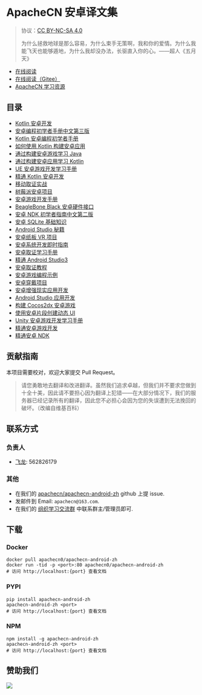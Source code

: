 # ApacheCN 安卓译文集

> 协议：[CC BY-NC-SA 4.0](http://creativecommons.org/licenses/by-nc-sa/4.0/)
> 
> 为什么拯救地球是那么容易，为什么束手无策啊，我和你的爱情。为什么我能飞天也能够遁地，为什么我却没办法，长驱直入你的心。——超人《五月天》

* [在线阅读](https://android.apachecn.org)
* [在线阅读（Gitee）](https://apachecn.gitee.io/doc-template/)
* [ApacheCN 学习资源](http://docs.apachecn.org/)

## 目录

+   [Kotlin 安卓开发](docs/andr-dev-kt/SUMMARY.md)
+   [安卓编程初学者手册中文第三版](docs/andr-prog-begin-3e/SUMMARY.md)
+   [Kotlin 安卓编程初学者手册](docs/andr-prog-kt-begin/SUMMARY.md)
+   [如何使用 Kotlin 构建安卓应用](docs/howto-build-andr-app-kt/SUMMARY.md)
+   [通过构建安卓游戏学习 Java](docs/learn-java-build-andr-game/SUMMARY.md)
+   [通过构建安卓应用学习 Kotlin](docs/learn-kt-build-andr-app/SUMMARY.md)
+   [UE 安卓游戏开发学习手册](docs/learn-ue-andr-game-dev/SUMMARY.md)
+   [精通 Kotlin 安卓开发](docs/master-andr-dev-kt/SUMMARY.md)
+   [移动取证实战](docs/prac-mobi-forensics/SUMMARY.md)
+   [树莓派安卓项目](docs/respi-andr-proj/SUMMARY.md)
+   [安卓游戏开发手册](docs/andr-game-dev-hb/SUMMARY.md)
+   [BeagleBone Black 安卓硬件接口](docs/andr-hard-interf-beaglebone-black/SUMMARY.md)
+   [安卓 NDK 初学者指南中文第二版](docs/andr-ndk-begin-guide-2e/SUMMARY.md)
+   [安卓 SQLite 基础知识](docs/andr-sqlite-essense/SUMMARY.md)
+   [Android Studio 秘籍](docs/as-cb/SUMMARY.md)
+   [安卓纸板 VR 项目](docs/cardboard-vr-proj-andr/SUMMARY.md)
+   [安卓系统开发即时指南](docs/ins-andr-sys-dev-howto/SUMMARY.md)
+   [安卓取证学习手册](docs/learn-andr-forensics/SUMMARY.md)
+   [精通 Android Studio3](docs/master-as3/SUMMARY.md)
+   [安卓取证教程](docs/andr-forensics/SUMMARY.md)
+   [安卓游戏编程示例](docs/andr-game-prog-exam/SUMMARY.md)
+   [安卓穿戴项目](docs/andr-wear-proj/SUMMARY.md)
+   [安卓增强现实应用开发](docs/ar-andr-app-dev/SUMMARY.md)
+   [Android Studio 应用开发](docs/as-app-dev/SUMMARY.md)
+   [构建 Cocos2dx 安卓游戏](docs/build-andr-game-c2dx/SUMMARY.md)
+   [使用安卓片段创建动态 UI](docs/create-dyna-ui-andr-frag/SUMMARY.md)
+   [Unity 安卓游戏开发学习手册](docs/learn-unity-andr-game-dev/SUMMARY.md)
+   [精通安卓游戏开发](docs/master-andr-game-dev/SUMMARY.md)
+   [精通安卓 NDK](docs/master-andr-ndk/SUMMARY.md)

## 贡献指南

本项目需要校对，欢迎大家提交 Pull Request。

> 请您勇敢地去翻译和改进翻译。虽然我们追求卓越，但我们并不要求您做到十全十美，因此请不要担心因为翻译上犯错——在大部分情况下，我们的服务器已经记录所有的翻译，因此您不必担心会因为您的失误遭到无法挽回的破坏。（改编自维基百科）

## 联系方式

### 负责人

* [飞龙](https://github.com/wizardforcel): 562826179

### 其他

*   在我们的 [apachecn/apachecn-android-zh](https://github.com/apachecn/apachecn-android-zh) github 上提 issue.
*   发邮件到 Email: `apachecn@163.com`.
*   在我们的 [组织学习交流群](http://www.apachecn.org/organization/348.html) 中联系群主/管理员即可.

## 下载

### Docker

```
docker pull apachecn0/apachecn-android-zh
docker run -tid -p <port>:80 apachecn0/apachecn-android-zh
# 访问 http://localhost:{port} 查看文档
```

### PYPI

```
pip install apachecn-android-zh
apachecn-android-zh <port>
# 访问 http://localhost:{port} 查看文档
```

### NPM

```
npm install -g apachecn-android-zh
apachecn-android-zh <port>
# 访问 http://localhost:{port} 查看文档
```

## 赞助我们

![](http://data.apachecn.org/img/about/donate.jpg)
